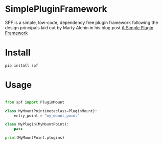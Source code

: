 # SimplePluginFramework
SPF is a simple, low-code, dependency free plugin framework following the design principals laid out by Marty Alchin in his blog post [A Simple Plugin Framework](https://web.archive.org/web/20190415035530/http://martyalchin.com/2008/jan/10/simple-plugin-framework/)

# Install

`pip install spf`

# Usage

```python

from spf import PluginMount

class MyMountPoint(metaclass=PluginMount):
    entry_point = "my_mount_point"

class MyPlugin(MyMountPoint):
    pass

print(MyMountPoint.plugins)
```

